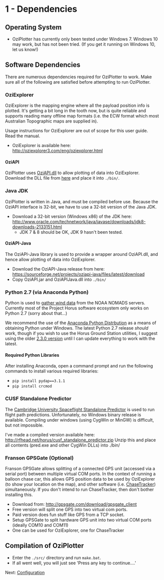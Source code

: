 # 1 - Dependencies

## Operating System
* OziPlotter has currently only been tested under Windows 7. Windows 10 may work, but has not been tried. (If you get it running on Windows 10, let us know!)

## Software Dependencies
There are numerous dependencies required for OziPlotter to work. Make sure all of the following are satisfied before attempting to run OziPlotter.

### OziExplorer
OziExplorer is the mapping engine where all the payload position info is plotted. It's getting a bit long in the tooth now, but is quite reliable and supports reading many offline map formats (i.e. the ECW format which most Australian Topographic maps are supplied in). 

Usage instructions for OziExplorer are out of scope for this user guide. Read the manual.

* OziExplorer is available here: http://oziexplorer3.com/eng/oziexplorer.html

#### OziAPI
OziPlotter uses [OziAPI.dll](http://www.oziexplorer3.com/oziapi/oziapi.html) to allow plotting of data into OziExplorer. Download the DLL file from [here](http://www.oziexplorer3.com/oziapi/oziapi_dll.zip) and place it into `./bin/`. 

### Java JDK
OziPlotter is written in Java, and must be compiled before use. Because the OziAPI interface is 32-bit, we have to use a 32-bit version of the Java JDK. 

* Download a 32-bit version (Windows x86) of the JDK here: http://www.oracle.com/technetwork/java/javase/downloads/jdk8-downloads-2133151.html
  * JDK 7 & 8 should be OK, JDK 9 hasn't been tested.

#### OziAPI-Java
The OziAPI-Java library is used to provide a wrapper around OziAPI.dll, and hence allow plotting of data into OziExplorer. 

* Download the OziAPI-Java release from here: https://sourceforge.net/projects/oziapi-java/files/latest/download
* Copy OziAPI.jar and OziAPIJava.dll into `./bin/`

### Python 2.7 (via Anaconda Python)
Python is used to [gather wind data](./bin/get_wind_data.py) from the NOAA NOMADS servers. Currently most of the Project Horus software ecosystem only works on Python 2.7 (sorry about that...)

We recommend the use of the [Anaconda Python Distrbution](https://www.anaconda.com/download/#windows) as a means of obtaining Python under Windows. The latest Python 2.7 release *should* work, though if you wish to use the Horus Ground Station utilities, I suggest using the older [2.3.0 version](https://repo.continuum.io/archive/Anaconda-2.3.0-Windows-x86.exe) until I can update everything to work with the latest.

#### Required Python Libraries
After installing Anaconda, open a command prompt and run the following commands to install various required libraries:
* `pip install pydap==3.1.1`
* `pip install crcmod`

### CUSF Standalone Predictor
The [Cambridge University Spaceflight Standalone Predictor](https://github.com/jonsowman/cusf-standalone-predictor) is used to run flight path predictions. Unfortunately, no Windows binary release is available.
Compiling under windows (using CygWin or MinGW) is difficult, but not impossible.

I've made a compiled version available here: http://rfhead.net/horus/cusf_standalone_predictor.zip
Unzip this and place all contents (pred.exe and other CygWin DLLs) into ./bin/

### Franson GPSGate (Optional)
Franson GPSGate allows splitting of a connected GPS unit (accessed via a serial port) between multiple virtual COM ports. In the context of running a balloon chase car, this allows GPS position data to be used by OziExplorer (to show your location on the map), and other software (i.e. [ChaseTracker](https://github.com/projecthorus/HorusGroundStation/blob/master/ChaseTracker.py)) simultaneously. If you don't intend to run ChaseTracker, then don't bother installing this.

* Download from: http://gpsgate.com/download/gpsgate_client
* Free version will split one GPS into two virtual com ports.
 * Paid version does fun stuff like GPS from a TCP socket.
* Setup GPSGate to split hardware GPS unit into two virtual COM ports (ideally COM10 and COM11)
 * One can be used for OziExplorer, one for ChaseTracker

## Compilation of OziPlotter
* Enter the `./src/` directory and run `make.bat`.
* If all went well, you will just see 'Press any key to continue....'



Next: [Configuration](./02_Configuration.md)
